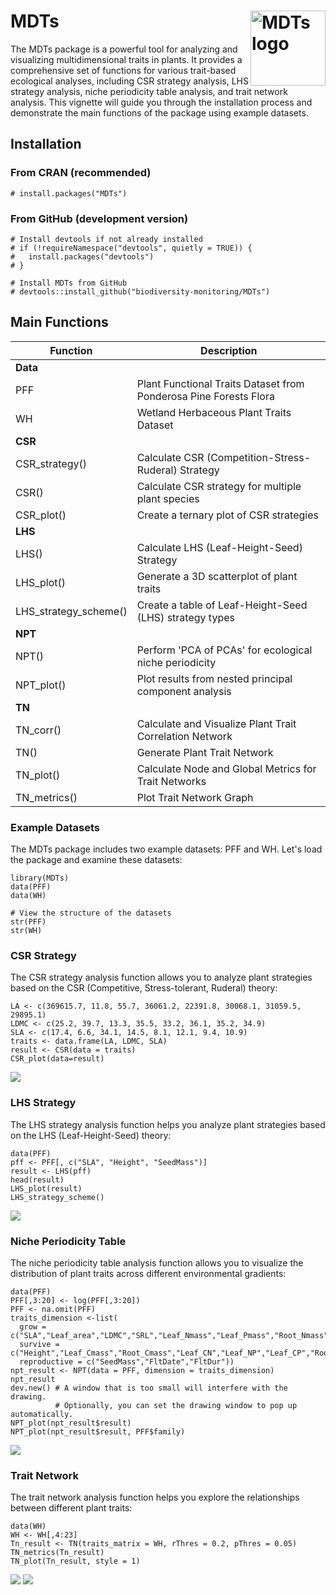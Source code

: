 # MDTs<img src="man/figures/LOGO.png" align="right" alt="MDTs logo" width="120" />

The MDTs package is a powerful tool for analyzing and visualizing multidimensional traits in plants. It provides a comprehensive set of functions for various trait-based ecological analyses, including CSR strategy analysis, LHS strategy analysis, niche periodicity table analysis, and trait network analysis. This vignette will guide you through the installation process and demonstrate the main functions of the package using example datasets.

## Installation

### From CRAN (recommended)

```{r,class.source = 'fold-show'}
# install.packages("MDTs")
```

### From GitHub (development version)

```{r,class.source = 'fold-show'}
# Install devtools if not already installed
# if (!requireNamespace("devtools", quietly = TRUE)) {
#   install.packages("devtools")
# }

# Install MDTs from GitHub
# devtools::install_github("biodiversity-monitoring/MDTs")
```

## Main Functions

| Function              | Description                                                                  |
|-------------------------------|----------------------------------------|
| **Data**              |                                                                              |
| PFF                   | Plant Functional Traits Dataset from Ponderosa Pine Forests Flora            |
| WH                    | Wetland Herbaceous Plant Traits Dataset                                      |
| **CSR**               |                                                                              |
| CSR_strategy()        | Calculate CSR (Competition-Stress-Ruderal) Strategy                          |
| CSR()                 | Calculate CSR strategy for multiple plant species                            |
| CSR_plot()            | Create a ternary plot of CSR strategies                                      |
| **LHS**               |                                                                              |
| LHS()                 | Calculate LHS (Leaf-Height-Seed) Strategy                                    |
| LHS_plot()            | Generate a 3D scatterplot of plant traits                                    |
| LHS_strategy_scheme() | Create a table of Leaf-Height-Seed (LHS) strategy types                      |
| **NPT**               |                                                                              |
| NPT()                 | Perform 'PCA of PCAs' for ecological niche periodicity |
| NPT_plot()            | Plot results from nested principal component analysis                        |
| **TN**                |                                                                              |
| TN_corr()             | Calculate and Visualize Plant Trait Correlation Network                      |
| TN()                  | Generate Plant Trait Network                                                 |
| TN_plot()             | Calculate Node and Global Metrics for Trait Networks                         |
| TN_metrics()          | Plot Trait Network Graph                                                     |

### Example Datasets

The MDTs package includes two example datasets: PFF and WH. Let's load the package and examine these datasets:

```{r,class.source = 'fold-show'}
library(MDTs)
data(PFF)
data(WH)

# View the structure of the datasets
str(PFF)
str(WH)
```

### CSR Strategy

The CSR strategy analysis function allows you to analyze plant strategies based on the CSR (Competitive, Stress-tolerant, Ruderal) theory:

```{r,class.source = 'fold-show'}
LA <- c(369615.7, 11.8, 55.7, 36061.2, 22391.8, 30068.1, 31059.5, 29895.1)
LDMC <- c(25.2, 39.7, 13.3, 35.5, 33.2, 36.1, 35.2, 34.9)
SLA <- c(17.4, 6.6, 34.1, 14.5, 8.1, 12.1, 9.4, 10.9)
traits <- data.frame(LA, LDMC, SLA)
result <- CSR(data = traits)
CSR_plot(data=result)
```

![](man/figures/1.png)

### LHS Strategy

The LHS strategy analysis function helps you analyze plant strategies based on the LHS (Leaf-Height-Seed) theory:

```{r,class.source = 'fold-show'}
data(PFF)
pff <- PFF[, c("SLA", "Height", "SeedMass")]
result <- LHS(pff)
head(result)
LHS_plot(result)
LHS_strategy_scheme()
```

![](man/figures/2.png)

### Niche Periodicity Table

The niche periodicity table analysis function allows you to visualize the distribution of plant traits across different environmental gradients:

```{r,class.source = 'fold-show'}
data(PFF)
PFF[,3:20] <- log(PFF[,3:20])
PFF <- na.omit(PFF)
traits_dimension <-list(
  grow = c("SLA","Leaf_area","LDMC","SRL","Leaf_Nmass","Leaf_Pmass","Root_Nmass"),
  survive = c("Height","Leaf_Cmass","Root_Cmass","Leaf_CN","Leaf_NP","Leaf_CP","Root_CN"),
  reproductive = c("SeedMass","FltDate","FltDur"))
npt_result <- NPT(data = PFF, dimension = traits_dimension)
npt_result
dev.new() # A window that is too small will interfere with the drawing. 
          # Optionally, you can set the drawing window to pop up automatically.
NPT_plot(npt_result$result)
NPT_plot(npt_result$result, PFF$family)
```

![](man/figures/3.png)

### Trait Network

The trait network analysis function helps you explore the relationships between different plant traits:

```{r,class.source = 'fold-show'}
data(WH)
WH <- WH[,4:23]
Tn_result <- TN(traits_matrix = WH, rThres = 0.2, pThres = 0.05)
TN_metrics(Tn_result)
TN_plot(Tn_result, style = 1)
```
![](man/figures/4.png)
![](man/figures/5.png)
